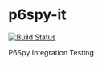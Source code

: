 p6spy-it
========

[![Build Status](https://secure.travis-ci.org/p6spy/p6spy-it.png?branch=master)](http://travis-ci.org/p6spy/p6spy-it)   

P6Spy Integration Testing
